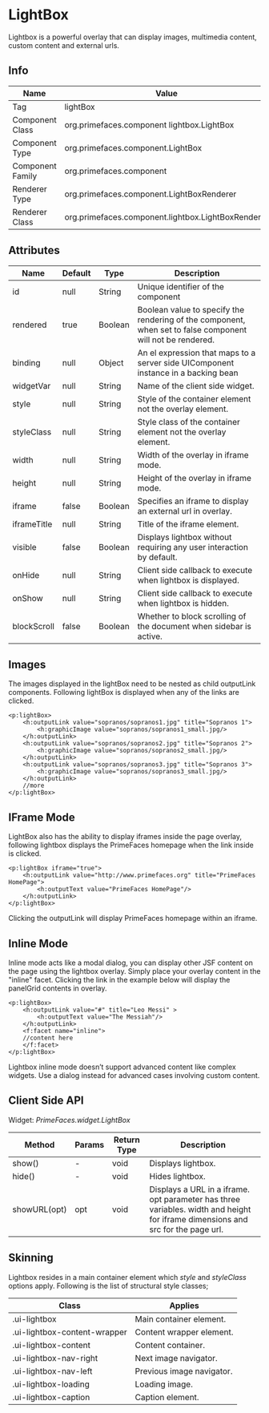 # LightBox

Lightbox is a powerful overlay that can display images, multimedia content, custom content and
external urls.

## Info

| Name | Value |
| - | - |
| Tag | lightBox
| Component Class | org.primefaces.component lightbox.LightBox
| Component Type | org.primefaces.component.LightBox
| Component Family | org.primefaces.component |
| Renderer Type | org.primefaces.component.LightBoxRenderer
| Renderer Class | org.primefaces.component.lightbox.LightBoxRenderer

## Attributes

| Name | Default | Type | Description | 
| --- | --- | --- | --- |
id | null | String | Unique identifier of the component
rendered | true | Boolean | Boolean value to specify the rendering of the component, when set to false component will not be rendered.
binding | null | Object | An el expression that maps to a server side UIComponent instance in a backing bean
widgetVar | null | String | Name of the client side widget.
style | null | String | Style of the container element not the overlay element.
styleClass | null | String | Style class of the container element not the overlay element.
width | null | String | Width of the overlay in iframe mode.
height | null | String | Height of the overlay in iframe mode.
iframe | false | Boolean | Specifies an iframe to display an external url in overlay.
iframeTitle | null | String | Title of the iframe element.
visible | false | Boolean | Displays lightbox without requiring any user interaction by default.
onHide | null | String | Client side callback to execute when lightbox is displayed.
onShow | null | String | Client side callback to execute when lightbox is hidden.
blockScroll | false | Boolean | Whether to block scrolling of the document when sidebar is active.

## Images
The images displayed in the lightBox need to be nested as child outputLink components. Following
lightBox is displayed when any of the links are clicked.

```xhtml
<p:lightBox>
    <h:outputLink value="sopranos/sopranos1.jpg" title="Sopranos 1">
        <h:graphicImage value="sopranos/sopranos1_small.jpg/>
    </h:outputLink>
    <h:outputLink value="sopranos/sopranos2.jpg" title="Sopranos 2">
        <h:graphicImage value="sopranos/sopranos2_small.jpg/>
    </h:outputLink>
    <h:outputLink value="sopranos/sopranos3.jpg" title="Sopranos 3">
        <h:graphicImage value="sopranos/sopranos3_small.jpg/>
    </h:outputLink>
    //more
</p:lightBox>
```
## IFrame Mode
LightBox also has the ability to display iframes inside the page overlay, following lightbox displays
the PrimeFaces homepage when the link inside is clicked.

```xhtml
<p:lightBox iframe="true">
    <h:outputLink value="http://www.primefaces.org" title="PrimeFaces HomePage">
        <h:outputText value="PrimeFaces HomePage"/>
    </h:outputLink>
</p:lightBox>
```
Clicking the outputLink will display PrimeFaces homepage within an iframe.

## Inline Mode
Inline mode acts like a modal dialog, you can display other JSF content on the page using the
lightbox overlay. Simply place your overlay content in the "inline" facet. Clicking the link in the
example below will display the panelGrid contents in overlay.


```xhtml
<p:lightBox>
    <h:outputLink value="#" title="Leo Messi" >
        <h:outputText value="The Messiah"/>
    </h:outputLink>
    <f:facet name="inline">
    //content here
    </f:facet>
</p:lightBox>
```
Lightbox inline mode doesn’t support advanced content like complex widgets. Use a dialog instead
for advanced cases involving custom content.

## Client Side API
Widget: _PrimeFaces.widget.LightBox_

| Method | Params | Return Type | Description | 
| --- | --- | --- | --- | 
show() | - | void | Displays lightbox.
hide() | - | void | Hides lightbox.
showURL(opt) | opt | void | Displays a URL in a iframe. opt parameter has three variables. width and height for iframe dimensions and src for the page url.

## Skinning
Lightbox resides in a main container element which _style_ and _styleClass_ options apply. Following is
the list of structural style classes;

| Class | Applies | 
| --- | --- | 
.ui-lightbox | Main container element.
.ui-lightbox-content-wrapper | Content wrapper element.
.ui-lightbox-content | Content container.
.ui-lightbox-nav-right | Next image navigator.
.ui-lightbox-nav-left | Previous image navigator.
.ui-lightbox-loading | Loading image.
.ui-lightbox-caption | Caption element.
